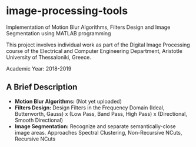 # image-processing-tools
Implementation of Motion Blur Algorithms, Filters Design and Image Segmentation using MATLAB programming

This project involves individual work as part of the Digital Image Processing course of the Electrical and Computer Engineering Department, Aristotle University of Thessaloniki, Greece.

Academic Year: 2018-2019

## A Brief Description 

* **Motion Blur Algorithms:** (Not yet uploaded) 
* **Filters Design:** Design Filters in the Frequency Domain (Ideal, Butterworth, Gauss) x (Low Pass, Band Pass, High Pass) x (Directional, Smooth Directional)
* **Image Segmentation:** Recognize and separate semantically-close image areas. Approaches Spectral Clustering, Non-Recursive NCuts, Recursive NCuts 

 

